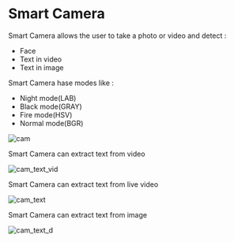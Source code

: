# Smart Camera

Smart Camera allows the user to take a photo or video and detect :
- Face
- Text in video
- Text in image

Smart Camera hase modes like :
- Night mode(LAB)
- Black mode(GRAY)
- Fire mode(HSV)
- Normal mode(BGR)

![cam](https://user-images.githubusercontent.com/79098078/160257952-b793a56a-d80b-47d7-adcb-254744be0c02.png)

Smart Camera can extract text from video

![cam_text_vid](https://user-images.githubusercontent.com/79098078/160257977-5f1b9071-c415-41ff-8556-6dbf6ffa6f0a.png)

Smart Camera can extract text from live video

![cam_text](https://user-images.githubusercontent.com/79098078/160258023-6961208e-0995-4bf4-b12d-6269f56a2f7e.png)

Smart Camera can extract text from image

![cam_text_d](https://user-images.githubusercontent.com/79098078/160258044-a98ef07b-922d-4e84-bd09-0938e82da2e7.png)
